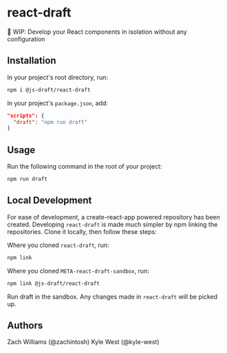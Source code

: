 # react-draft
📝 WIP: Develop your React components in isolation without any configuration

## Installation

In your project's root directory, run:

```bash
npm i @js-draft/react-draft
```

In your project's `package.json`, add:

```json
"scripts": {
  "draft": "npm run draft"
}
```

## Usage

Run the following command in the root of your project:

```bash
npm run draft
```

## Local Development

For ease of development, a create-react-app powered repository has been created. Developing `react-draft` is made much simpler by npm linking the repositories. Clone it locally, then follow these steps:

Where you cloned `react-draft`, run:

```bash
npm link
```

Where you cloned `META-react-draft-sandbox`, run:

```bash
npm link @js-draft/react-draft
```

Run draft in the sandbox. Any changes made in `react-draft` will be picked up.

## Authors

Zach Williams (@zachintosh)
Kyle West (@kyle-west)
